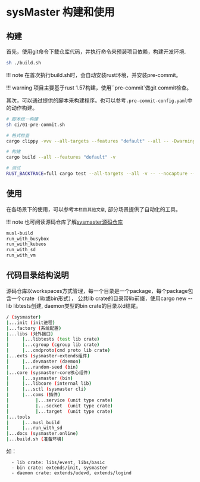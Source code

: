 # sysMaster 构建和使用

## 构建

首先，使用git命令下载仓库代码，并执行命令来预装项目依赖，构建开发环境.
```bash
sh ./build.sh
```
!!! note
    在首次执行build.sh时，会自动安装rust环境，并安装pre-commit。

!!! warning
    项目主要基于rust 1.57构建，使用``pre-commit`做git commit检查。


其次，可以通过提供的脚本来构建程序。也可以参考`.pre-commit-config.yaml`中的动作构建。
```bash
# 脚本统一构建
sh ci/01-pre-commit.sh

# 格式检查
cargo clippy -vvv --all-targets --features "default" --all -- -Dwarnings

# 构建
cargo build --all --features "default" -v

# 测试
RUST_BACKTRACE=full cargo test --all-targets --all -v -- --nocapture --show-output --test-threads=1
```
## 使用

在各场景下的使用，可以参考`本栏目其他文章`, 部分场景提供了自动化的工具。

!!! note
    也可阅读源码仓库了解[sysmaster源码仓库](https://gitee.com/openeuler/sysmaster/tree/master/tools)
```bash
musl-build
run_with_busybox
run_with_kubeos
run_with_sd
run_with_vm
```

## 代码目录结构说明

源码仓库以workspaces方式管理，每一个目录是一个package，每个package包含一个crate（lib或bin形式），
公共lib crate的目录带lib前缀，使用cargo new --lib libtests创建,
daemon类型的bin crate的目录以d结尾。

```bash
/ (sysmaster)
|...init (init进程)
|...factory (系统配置)
|...libs (对外接口)
|     |...libtests (test lib crate)
|     |...cgroup (cgroup lib crate)
|     |...cmdproto(cmd proto lib crate)
|...exts (sysmaster-extends组件)
|     |...devmaster (daemon)
|     |...random-seed (bin)
|...core (sysmaster-core核心组件)
|     |...sysmaster (bin)
|     |...libcore (internal lib)
|     |...sctl (sysmaster cli)
|     |...coms (插件)
|          |...service (unit type crate)
|          |...socket  (unit type crate)
|          |...target  (unit type crate)
|...tools
|     |...musl_build
|     |...run_with_sd
|...docs (sysmaster.online)
|...build.sh (准备环境)
```

如：

```text
  - lib crate: libs/event, libs/basic
  - bin crate: extends/init, sysmaster
  - daemon crate: extends/udevd, extends/logind
```
